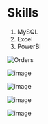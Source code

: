 # Skills
1. MySQL
2. Excel
3. PowerBI
   
![Orders](https://github.com/Anmol-Gup/Data-Analytics-Internship-KultureHire/assets/66009201/a14dc2aa-30be-48d1-821b-4185469352e7)

![image](https://github.com/Anmol-Gup/Data-Analytics-Internship-KultureHire/assets/66009201/6bfe44a5-b26e-4318-b116-387a164c5d6b)

![image](https://github.com/Anmol-Gup/Data-Analytics-Internship-KultureHire/assets/66009201/de454bfd-a801-4276-83e7-5a33a7424859)

![image](https://github.com/Anmol-Gup/Data-Analytics-Internship-KultureHire/assets/66009201/79ac34b8-95b5-4be5-9a37-31426e35aff2)

![image](https://github.com/Anmol-Gup/Data-Analytics-Internship-KultureHire/assets/66009201/da9c4122-522b-401e-92f1-9bc21c6ca4cc)



